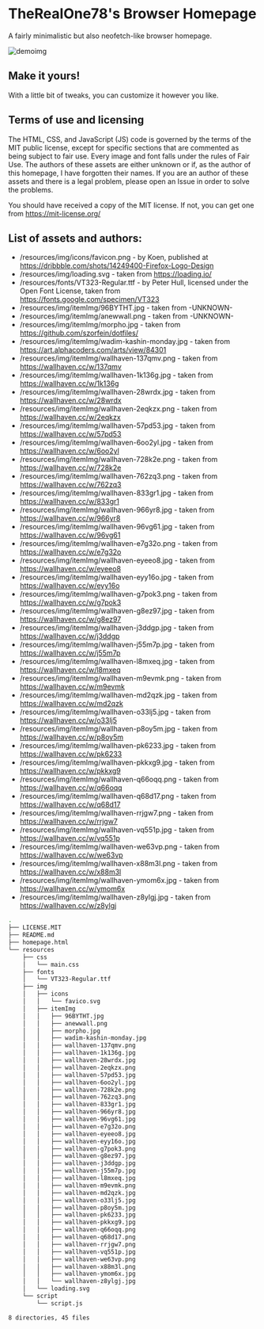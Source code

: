 # TheRealOne78's Browser Homepage

A fairly minimalistic but also neofetch-like browser homepage.

![demoimg](https://i.imgur.com/T0lAxPA.png)

## Make it yours!

With a little bit of tweaks, you can customize it however you like.

## Terms of use and licensing

The HTML, CSS, and JavaScript (JS) code is governed by the terms of the MIT public license, except for specific sections that are commented as being subject to fair use. Every image and font falls under the rules of Fair Use. The authors of these assets are either unknown or if, as the author of this homepage, I have forgotten their names. If you are an author of these assets and there is a legal problem, please open an Issue in order to solve the problems.

You should have received a copy of the MIT license. If not, you can get one from https://mit-license.org/

## List of assets and authors:

* /resources/img/icons/favicon.png - by Koen, published at https://dribbble.com/shots/14249400-Firefox-Logo-Design 
* /resources/img/loading.svg - taken from https://loading.io/
* /resources/fonts/VT323-Regular.ttf - by Peter Hull, licensed under the Open Font License, taken from https://fonts.google.com/specimen/VT323 
* /resources/img/itemImg/96BYTHT.jpg - taken from -UNKNOWN-
* /resources/img/itemImg/anewwall.png - taken from -UNKNOWN-
* /resources/img/itemImg/morpho.jpg - taken from https://github.com/szorfein/dotfiles/
* /resources/img/itemImg/wadim-kashin-monday.jpg - taken from https://art.alphacoders.com/arts/view/84301
* /resources/img/itemImg/wallhaven-137qmv.png - taken from https://wallhaven.cc/w/137qmv
* /resources/img/itemImg/wallhaven-1k136g.jpg - taken from https://wallhaven.cc/w/1k136g
* /resources/img/itemImg/wallhaven-28wrdx.jpg - taken from https://wallhaven.cc/w/28wrdx
* /resources/img/itemImg/wallhaven-2eqkzx.png - taken from https://wallhaven.cc/w/2eqkzx
* /resources/img/itemImg/wallhaven-57pd53.jpg - taken from https://wallhaven.cc/w/57pd53
* /resources/img/itemImg/wallhaven-6oo2yl.jpg - taken from https://wallhaven.cc/w/6oo2yl
* /resources/img/itemImg/wallhaven-728k2e.png - taken from https://wallhaven.cc/w/728k2e
* /resources/img/itemImg/wallhaven-762zq3.png - taken from https://wallhaven.cc/w/762zq3
* /resources/img/itemImg/wallhaven-833gr1.jpg - taken from https://wallhaven.cc/w/833gr1
* /resources/img/itemImg/wallhaven-966yr8.jpg - taken from https://wallhaven.cc/w/966yr8
* /resources/img/itemImg/wallhaven-96vg61.jpg - taken from https://wallhaven.cc/w/96vg61
* /resources/img/itemImg/wallhaven-e7g32o.png - taken from https://wallhaven.cc/w/e7g32o
* /resources/img/itemImg/wallhaven-eyeeo8.jpg - taken from https://wallhaven.cc/w/eyeeo8
* /resources/img/itemImg/wallhaven-eyy16o.jpg - taken from https://wallhaven.cc/w/eyy16o
* /resources/img/itemImg/wallhaven-g7pok3.png - taken from https://wallhaven.cc/w/g7pok3
* /resources/img/itemImg/wallhaven-g8ez97.jpg - taken from https://wallhaven.cc/w/g8ez97
* /resources/img/itemImg/wallhaven-j3ddgp.jpg - taken from https://wallhaven.cc/w/j3ddgp
* /resources/img/itemImg/wallhaven-j55m7p.jpg - taken from https://wallhaven.cc/w/j55m7p
* /resources/img/itemImg/wallhaven-l8mxeq.jpg - taken from https://wallhaven.cc/w/l8mxeq
* /resources/img/itemImg/wallhaven-m9evmk.png - taken from https://wallhaven.cc/w/m9evmk
* /resources/img/itemImg/wallhaven-md2qzk.jpg - taken from https://wallhaven.cc/w/md2qzk
* /resources/img/itemImg/wallhaven-o33lj5.jpg - taken from https://wallhaven.cc/w/o33lj5
* /resources/img/itemImg/wallhaven-p8oy5m.jpg - taken from https://wallhaven.cc/w/p8oy5m
* /resources/img/itemImg/wallhaven-pk6233.jpg - taken from https://wallhaven.cc/w/pk6233
* /resources/img/itemImg/wallhaven-pkkxg9.jpg - taken from https://wallhaven.cc/w/pkkxg9
* /resources/img/itemImg/wallhaven-q66oqq.png - taken from https://wallhaven.cc/w/q66oqq
* /resources/img/itemImg/wallhaven-q68d17.png - taken from https://wallhaven.cc/w/q68d17
* /resources/img/itemImg/wallhaven-rrjgw7.png - taken from https://wallhaven.cc/w/rrjgw7
* /resources/img/itemImg/wallhaven-vq551p.jpg - taken from https://wallhaven.cc/w/vq551p
* /resources/img/itemImg/wallhaven-we63vp.png - taken from https://wallhaven.cc/w/we63vp
* /resources/img/itemImg/wallhaven-x88m3l.png - taken from https://wallhaven.cc/w/x88m3l
* /resources/img/itemImg/wallhaven-ymom6x.jpg - taken from https://wallhaven.cc/w/ymom6x
* /resources/img/itemImg/wallhaven-z8ylgj.jpg - taken from https://wallhaven.cc/w/z8ylgj

```bash
.
├── LICENSE.MIT
├── README.md
├── homepage.html
└── resources
    ├── css
    │   └── main.css
    ├── fonts
    │   └── VT323-Regular.ttf
    ├── img
    │   ├── icons
    │   │   └── favico.svg
    │   ├── itemImg
    │   │   ├── 96BYTHT.jpg
    │   │   ├── anewwall.png
    │   │   ├── morpho.jpg
    │   │   ├── wadim-kashin-monday.jpg
    │   │   ├── wallhaven-137qmv.png
    │   │   ├── wallhaven-1k136g.jpg
    │   │   ├── wallhaven-28wrdx.jpg
    │   │   ├── wallhaven-2eqkzx.png
    │   │   ├── wallhaven-57pd53.jpg
    │   │   ├── wallhaven-6oo2yl.jpg
    │   │   ├── wallhaven-728k2e.png
    │   │   ├── wallhaven-762zq3.png
    │   │   ├── wallhaven-833gr1.jpg
    │   │   ├── wallhaven-966yr8.jpg
    │   │   ├── wallhaven-96vg61.jpg
    │   │   ├── wallhaven-e7g32o.png
    │   │   ├── wallhaven-eyeeo8.jpg
    │   │   ├── wallhaven-eyy16o.jpg
    │   │   ├── wallhaven-g7pok3.png
    │   │   ├── wallhaven-g8ez97.jpg
    │   │   ├── wallhaven-j3ddgp.jpg
    │   │   ├── wallhaven-j55m7p.jpg
    │   │   ├── wallhaven-l8mxeq.jpg
    │   │   ├── wallhaven-m9evmk.png
    │   │   ├── wallhaven-md2qzk.jpg
    │   │   ├── wallhaven-o33lj5.jpg
    │   │   ├── wallhaven-p8oy5m.jpg
    │   │   ├── wallhaven-pk6233.jpg
    │   │   ├── wallhaven-pkkxg9.jpg
    │   │   ├── wallhaven-q66oqq.png
    │   │   ├── wallhaven-q68d17.png
    │   │   ├── wallhaven-rrjgw7.png
    │   │   ├── wallhaven-vq551p.jpg
    │   │   ├── wallhaven-we63vp.png
    │   │   ├── wallhaven-x88m3l.png
    │   │   ├── wallhaven-ymom6x.jpg
    │   │   └── wallhaven-z8ylgj.jpg
    │   └── loading.svg
    └── script
        └── script.js

8 directories, 45 files
```
